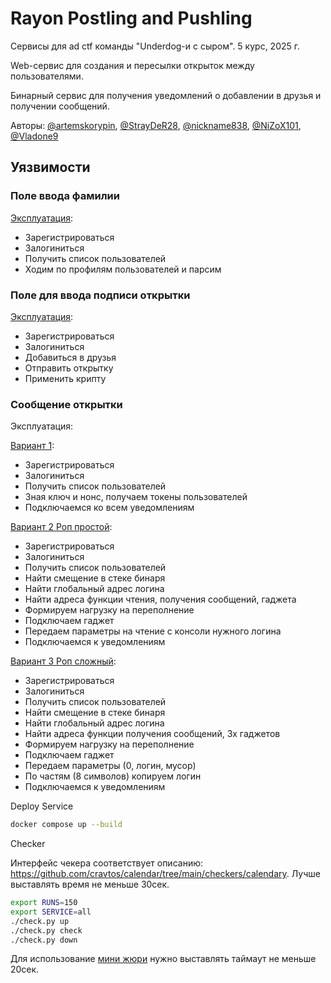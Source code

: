 # Rayon Postling and Pushling
Сервисы для ad ctf команды "Underdog-и с сыром". 5 курс, 2025 г.

Web-сервис для создания и пересылки открыток между пользователями.

Бинарный сервис для получения уведомлений о добавлении в друзья и получении сообщений.

Авторы: [@artemskorypin](https://github.com/artemskorypin), [@StrayDeR28](https://github.com/StrayDeR28), [@nickname838](https://github.com/nickname838), [@NiZoX101](https://github.com/NiZoX101), [@Vladone9](https://github.com/Vladone9)

## Уязвимости
### Поле ввода фамилии

[Эксплуатация](https://github.com/StrayDeR28/AD_CTF_Services/blob/main/exploits/exploit_surname.py):
* Зарегистрироваться
* Залогиниться
* Получить список пользователей
* Ходим по профилям пользователей и парсим

### Поле для ввода подписи открытки

[Эксплуатация](https://github.com/StrayDeR28/AD_CTF_Services/blob/main/exploits/exploit_steganogrphy.py):
* Зарегистрироваться
* Залогиниться
* Добавиться в друзья
* Отправить открытку
* Применить крипту

### Сообщение открытки

Эксплуатация:

[Вариант 1](https://github.com/StrayDeR28/AD_CTF_Services/blob/main/exploits/exploit_mail.py):
* Зарегистрироваться
* Залогиниться
* Получить список пользователей
* Зная ключ и нонс, получаем токены пользователей
* Подключаемся ко всем уведомлениям
    
[Вариант 2 Роп простой](https://github.com/StrayDeR28/AD_CTF_Services/blob/main/exploits/ROP_attack_easy_read_console.py):
* Зарегистрироваться
* Залогиниться
* Получить список пользователей
* Найти смещение в стеке бинаря
* Найти глобальный адрес логина
* Найти адреса функции чтения, получения сообщений, гаджета
* Формируем нагрузку на переполнение
* Подключаем гаджет
* Передаем параметры на чтение с консоли нужного логина
* Подключаемся к уведомлениям
      
[Вариант 3 Роп сложный](https://github.com/StrayDeR28/AD_CTF_Services/blob/main/exploits/rop_attack_copying_name_in_loop.py):
* Зарегистрироваться
* Залогиниться
* Получить список пользователей
* Найти смещение в стеке бинаря
* Найти глобальный адрес логина
* Найти адреса функции получения сообщений, 3х гаджетов 
* Формируем нагрузку на переполнение
* Подключаем гаджет
* Передаем параметры (0, логин, мусор)
* По частям (8 символов) копируем логин
* Подключаемся к уведомлениям

Deploy
Service
```bash
docker compose up --build
```
Checker

Интерфейс чекера соответствует описанию: https://github.com/cravtos/calendar/tree/main/checkers/calendary. Лучше выставлять время не меньше 30сек.
```bash
export RUNS=150
export SERVICE=all 
./check.py up
./check.py check
./check.py down
```
Для использование [мини жюри](https://github.com/hacker-volodya/mini-checksystem) нужно выставлять таймаут не меньше 20сек.
